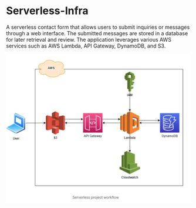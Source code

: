 # Serverless-Infra
A serverless contact form that allows users to submit inquiries or messages through a web interface. The submitted messages are stored in a database for later retrieval and review. The application leverages various AWS services such as AWS Lambda, API Gateway, DynamoDB, and S3.

![](Serverless.png)
